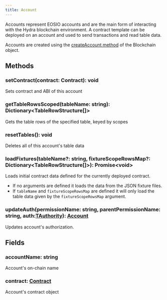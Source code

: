 ```yaml
---
title: Account
---
```


Accounts represent EOSIO accounts and are the main form of interacting with the Hydra blockchain environment.
A contract template can be deployed on an account and used to send transactions and read table data.

Accounts are created using the [createAccount method](./blockchain.md#createaccountaccountname-stringownerauth-tauthority-activeauth-tauthority-account) of the Blockchain object.

## Methods

### setContract(contract: Contract): void

Sets contract and ABI of this account

### getTableRowsScoped(tableName: string): Dictionary<TableRowStructure[]\>

Gets the table rows of the specified table, keyed by scopes

### resetTables(): void

Deletes all of this account's table data

### loadFixtures(tableName?: string, fixtureScopeRowsMap?: Dictionary<TableRowStructure[]\>): Promise<void\>

Loads initial contract data defined for the currently deployed contract.
- If no arguments are defined it loads the data from the JSON fixture files.
- If `tableName` and `fixtureScopeRowsMap` are defined it will only load the table data given by the `fixtureScopeRowsMap` argument.

### updateAuth(permissionName: string, parentPermissionName: string, auth:[TAuthority](./types.md#tauthority)): [Account](./account.md)

Updates account's authorization.

## Fields

### accountName: string

Account's on-chain name

### contract: [Contract](./contract.md)

Account's contract object
